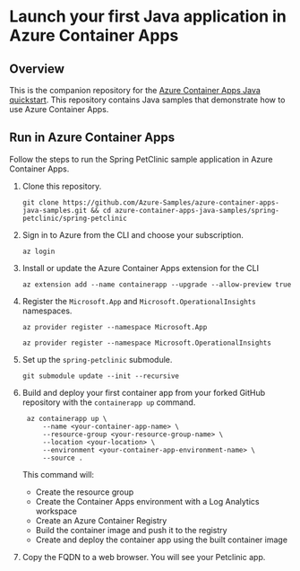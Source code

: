 # Launch your first Java application in Azure Container Apps

## Overview
This is the companion repository for the [Azure Container Apps Java quickstart](https://learn.microsoft.com/azure/container-apps/java-get-started). This repository contains Java samples that demonstrate how to use Azure Container Apps.

## Run in Azure Container Apps

Follow the steps to run the Spring PetClinic sample application in Azure Container Apps.

1. Clone this repository.

    ```
    git clone https://github.com/Azure-Samples/azure-container-apps-java-samples.git && cd azure-container-apps-java-samples/spring-petclinic/spring-petclinic
    ```
2. Sign in to Azure from the CLI and choose your subscription.
    ```
    az login
    ```
   
3. Install or update the Azure Container Apps extension for the CLI
    ```
    az extension add --name containerapp --upgrade --allow-preview true
    ```
   
4. Register the `Microsoft.App` and `Microsoft.OperationalInsights` namespaces.
    ```
    az provider register --namespace Microsoft.App
    ```
    ```
    az provider register --namespace Microsoft.OperationalInsights
    ```
   
5. Set up the `spring-petclinic` submodule.
    ```
    git submodule update --init --recursive
    ```
   
6. Build and deploy your first container app from your forked GitHub repository with the `containerapp up` command.
    ```
     az containerapp up \
         --name <your-container-app-name> \
         --resource-group <your-resource-group-name> \
         --location <your-location> \
         --environment <your-container-app-environment-name> \
         --source .
    ```
   This command will:
   - Create the resource group
   - Create the Container Apps environment with a Log Analytics workspace
   - Create an Azure Container Registry
   - Build the container image and push it to the registry
   - Create and deploy the container app using the built container image

6. Copy the FQDN to a web browser. You will see your Petclinic app.